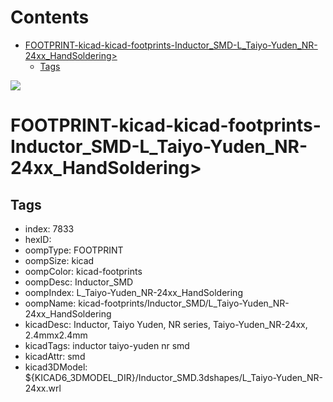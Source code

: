 



Contents
========

* [FOOTPRINT-kicad-kicad-footprints-Inductor_SMD-L_Taiyo-Yuden_NR-24xx_HandSoldering>](#footprint-kicad-kicad-footprints-inductor_smd-l_taiyo-yuden_nr-24xx_handsoldering)
	* [Tags](#tags)
  
![][im]
# FOOTPRINT-kicad-kicad-footprints-Inductor_SMD-L_Taiyo-Yuden_NR-24xx_HandSoldering>

## Tags

- index: 7833
- hexID: 
- oompType: FOOTPRINT
- oompSize: kicad
- oompColor: kicad-footprints
- oompDesc: Inductor_SMD
- oompIndex: L_Taiyo-Yuden_NR-24xx_HandSoldering
- oompName: kicad-footprints/Inductor_SMD/L_Taiyo-Yuden_NR-24xx_HandSoldering
- kicadDesc: Inductor, Taiyo Yuden, NR series, Taiyo-Yuden_NR-24xx, 2.4mmx2.4mm
- kicadTags: inductor taiyo-yuden nr smd
- kicadAttr: smd
- kicad3DModel: ${KICAD6_3DMODEL_DIR}/Inductor_SMD.3dshapes/L_Taiyo-Yuden_NR-24xx.wrl



[im]: image.png

